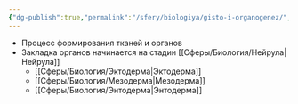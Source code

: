```yaml
---
{"dg-publish":true,"permalink":"/sfery/biologiya/gisto-i-organogenez/","tags":["Общаябиология"]}
---
```


- Процесс формирования тканей и органов
- Закладка органов начинается на стадии [[Сферы/Биология/Нейрула\|Нейрула]] 
	- [[Сферы/Биология/Эктодерма\|Эктодерма]]
	- [[Сферы/Биология/Мезодерма\|Мезодерма]]
	- [[Сферы/Биология/Энтодерма\|Энтодерма]]
